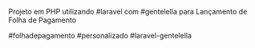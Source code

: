 Projeto em PHP utilizando #laravel com #gentelella para Lançamento de Folha de Pagamento

#folhadepagamento #personalizado #laravel-gentelella
